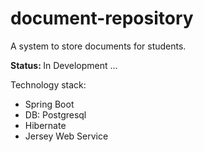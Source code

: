 # document-repository
A system to store documents for students.

<b>Status: </b> In Development ... 

Technology stack:
<ul>
<li>Spring Boot</li>
<li>DB: Postgresql</li>
<li>Hibernate</li>
<li>Jersey Web Service</li>
</ul>